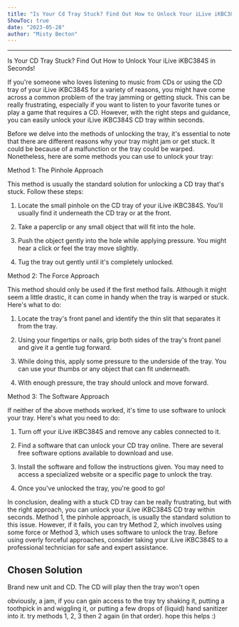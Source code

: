 ```yaml
---
title: "Is Your Cd Tray Stuck? Find Out How to Unlock Your iLive iKBC384S in Seconds!"
ShowToc: true 
date: "2023-05-28"
author: "Misty Becton"
---
```

*****
Is Your CD Tray Stuck? Find Out How to Unlock Your iLive iKBC384S in Seconds!

If you're someone who loves listening to music from CDs or using the CD tray of your iLive iKBC384S for a variety of reasons, you might have come across a common problem of the tray jamming or getting stuck. This can be really frustrating, especially if you want to listen to your favorite tunes or play a game that requires a CD. However, with the right steps and guidance, you can easily unlock your iLive iKBC384S CD tray within seconds. 

Before we delve into the methods of unlocking the tray, it's essential to note that there are different reasons why your tray might jam or get stuck. It could be because of a malfunction or the tray could be warped. Nonetheless, here are some methods you can use to unlock your tray:

Method 1: The Pinhole Approach

This method is usually the standard solution for unlocking a CD tray that's stuck. Follow these steps:

1. Locate the small pinhole on the CD tray of your iLive iKBC384S. You'll usually find it underneath the CD tray or at the front.

2. Take a paperclip or any small object that will fit into the hole.

3. Push the object gently into the hole while applying pressure. You might hear a click or feel the tray move slightly.

4. Tug the tray out gently until it's completely unlocked. 

Method 2: The Force Approach

This method should only be used if the first method fails. Although it might seem a little drastic, it can come in handy when the tray is warped or stuck. Here's what to do:

1. Locate the tray's front panel and identify the thin slit that separates it from the tray.

2. Using your fingertips or nails, grip both sides of the tray's front panel and give it a gentle tug forward.

3. While doing this, apply some pressure to the underside of the tray. You can use your thumbs or any object that can fit underneath.

4. With enough pressure, the tray should unlock and move forward.

Method 3: The Software Approach

If neither of the above methods worked, it's time to use software to unlock your tray. Here's what you need to do:

1. Turn off your iLive iKBC384S and remove any cables connected to it.

2. Find a software that can unlock your CD tray online. There are several free software options available to download and use.

3. Install the software and follow the instructions given. You may need to access a specialized website or a specific page to unlock the tray.

4. Once you've unlocked the tray, you're good to go!

In conclusion, dealing with a stuck CD tray can be really frustrating, but with the right approach, you can unlock your iLive iKBC384S CD tray within seconds. Method 1, the pinhole approach, is usually the standard solution to this issue. However, if it fails, you can try Method 2, which involves using some force or Method 3, which uses software to unlock the tray. Before using overly forceful approaches, consider taking your iLive iKBC384S to a professional technician for safe and expert assistance.


## Chosen Solution
 Brand new unit and CD. The CD will play then the tray won't open

 obviously, a jam, if you can gain access to the tray try shaking it, putting a toothpick in and wiggling it, or putting a few drops of (liquid) hand sanitizer into it. try methods 1, 2, 3 then 2 again (in that order). hope this helps :)




